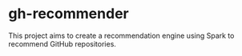 # gh-recommender
This project aims to create a recommendation engine using Spark to recommend
GitHub repositories.


